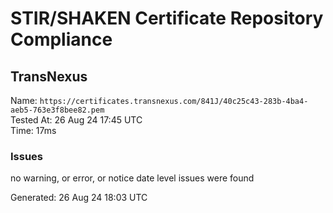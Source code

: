 # STIR/SHAKEN Certificate Repository Compliance

## TransNexus

Name: `https://certificates.transnexus.com/841J/40c25c43-283b-4ba4-aeb5-763e3f8bee82.pem`\
Tested At: 26 Aug 24 17:45 UTC\
Time: 17ms

### Issues

no warning, or error, or notice date level issues were found

Generated: 26 Aug 24 18:03 UTC